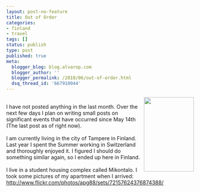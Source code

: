 ```yaml
---
layout: post-no-feature
title: Out of Order
categories:
- finland
- travel
tags: []
status: publish
type: post
published: true
meta:
  blogger_blog: blog.alvarop.com
  blogger_author: ''
  blogger_permalink: /2010/06/out-of-order.html
  dsq_thread_id: '667910944'
---
```

<a style="" onblur="try {parent.deselectBloggerImageGracefully();} catch(e) {}" href="http://1.bp.blogspot.com/_k2p8q4xyXYc/TCjBV-3H6QI/AAAAAAAAAIU/dymKVZlwjpY/s1600/4737676111_15b36ab2c4_b.jpg"><img style="float: right; margin: 0pt 0pt 10px 10px; cursor: pointer; width: 134px; height: 200px;" src="http://1.bp.blogspot.com/_k2p8q4xyXYc/TCjBV-3H6QI/AAAAAAAAAIU/dymKVZlwjpY/s200/4737676111_15b36ab2c4_b.jpg" alt="" id="BLOGGER_PHOTO_ID_5487848729346566402" border="0" /></a><br />I have not posted anything in the last month. Over the next few days I plan on writing small posts on significant events that have occurred since May 14th (The last post as of right now).<br /><br />I am currently living in the city of Tampere in Finland. Last year I spent the Summer working in Switzerland and thoroughly enjoyed it. I figured I should do something similar again, so I ended up here in Finland.<br /><br />I live in a student housing complex called Mikontalo. I took some pictures of my apartment when I arrived: <a href="http://www.flickr.com/photos/apg88/collections/72157624376845612/">http://www.flickr.com/photos/apg88/sets/72157624376874388/</a>
